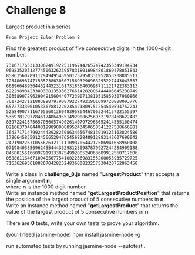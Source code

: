 Challenge 8
===========

Largest product in a series

    From Project Euler Problem 8


Find the greatest product of five consecutive digits in the 1000-digit number.

    73167176531330624919225119674426574742355349194934
    96983520312774506326239578318016984801869478851843
    85861560789112949495459501737958331952853208805511
    12540698747158523863050715693290963295227443043557
    66896648950445244523161731856403098711121722383113
    62229893423380308135336276614282806444486645238749
    30358907296290491560440772390713810515859307960866
    70172427121883998797908792274921901699720888093776
    65727333001053367881220235421809751254540594752243
    52584907711670556013604839586446706324415722155397
    53697817977846174064955149290862569321978468622482
    83972241375657056057490261407972968652414535100474
    82166370484403199890008895243450658541227588666881
    16427171479924442928230863465674813919123162824586
    17866458359124566529476545682848912883142607690042
    24219022671055626321111109370544217506941658960408
    07198403850962455444362981230987879927244284909188
    84580156166097919133875499200524063689912560717606
    05886116467109405077541002256983155200055935729725
    71636269561882670428252483600823257530420752963450


Write a class in **challenge_8.js** named "**LargestProduct**" that accepts a single argument **n**,  
where **n** is the 1000 digit number.  
Write an instance method named "**getLargestProductPosition**" that returns the position of the largest product of 5 consecutive numbers in **n**.  
Write an instance method named "**getLargestProduct**" that returns the value of the largest product of 5 consecutive numbers in **n**.  

There are **0** tests, write your own tests to prove your algorithm.


(you'll need jasmine-node)
    npm install jasmine-node -g

run automated tests by running
    jasmine-node --autotest .